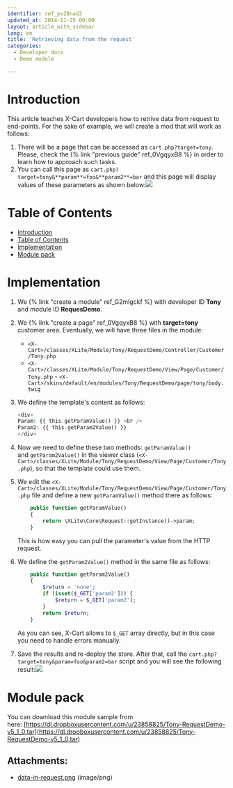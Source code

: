 ```yaml
---
identifier: ref_pvZ8nad3
updated_at: 2014-11-25 00:00
layout: article_with_sidebar
lang: en
title: 'Retrieving data from the request'
categories:
  - Developer docs
  - Demo module

---
```



# Introduction

This article teaches X-Cart developers how to retrive data from request to end-points. For the sake of example, we will create a mod that will work as follows:

1.  There will be a page that can be accessed as `cart.php?target=tony`. Please, check the {% link "previous guide" ref_0VgqyxB8 %} in order to learn how to approach such tasks.
2.  You can call this page as `cart.php?target=tony&**param**=foo&**param2**=bar` and this page will display values of these parameters as shown below:![]({{site.baseurl}}/attachments/524294/8355983.png)

# Table of Contents

*   [Introduction](#introduction)
*   [Table of Contents](#table-of-contents)
*   [Implementation](#implementation)
*   [Module pack](#module-pack)

# Implementation

1.  We {% link "create a module" ref_G2mlgckf %} with developer ID **Tony** and module ID **RequesDemo**.
2.  We {% link "create a page" ref_0VgqyxB8 %} with **target=tony** customer area. Eventually, we will have three files in the module:
    - `<X-Cart>/classes/XLite/Module/Tony/RequestDemo/Controller/Customer/Tony.php`
    - `<X-Cart>/classes/XLite/Module/Tony/RequestDemo/View/Page/Customer/Tony.php`
    - `<X-Cart>/skins/default/en/modules/Tony/RequestDemo/page/tony/body.twig`
3.  We define the template's content as follows: 

    ```php
    <div>
    Param: {{ this.getParamValue() }} <br />
    Param2: {{ this.getParam2Value() }}
    </div>
    ```

4.  Now we need to define these two methods: `getParamValue()` and `getParam2Value()` in the viewer class (`<X-Cart>/classes/XLite/Module/Tony/RequestDemo/View/Page/Customer/Tony.php`), so that the template could use them.
5.  We edit the `<X-Cart>/classes/XLite/Module/Tony/RequestDemo/View/Page/Customer/Tony.php` file and define a new `getParamValue()` method there as follows: 

    ```php
        public function getParamValue()
        {
            return \XLite\Core\Request::getInstance()->param;
        }
    ```

    This is how easy you can pull the parameter's value from the HTTP request.

6.  We define the `getParam2Value()` method in the same file as follows: 

    ```php
        public function getParam2Value()
        {
            $return = 'none';
            if (isset($_GET['param2'])) {
                $return = $_GET['param2'];
            }
            return $return;
        }
    ```

    As you can see, X-Cart allows to `$_GET` array directly, but in this case you need to handle errors manually.

7.  Save the results and re-deploy the store. After that, call the `cart.php?target=tony&param=foo&param2=bar` script and you will see the following result:![]({{site.baseurl}}/attachments/524294/8355983.png)

# Module pack

You can download this module sample from here: [https://dl.dropboxusercontent.com/u/23858825/Tony-RequestDemo-v5_1_0.tar](https://dl.dropboxusercontent.com/u/23858825/Tony-RequestDemo-v5_1_0.tar)

## Attachments:

* [data-in-request.png]({{site.baseurl}}/attachments/524294/8355983.png) (image/png)